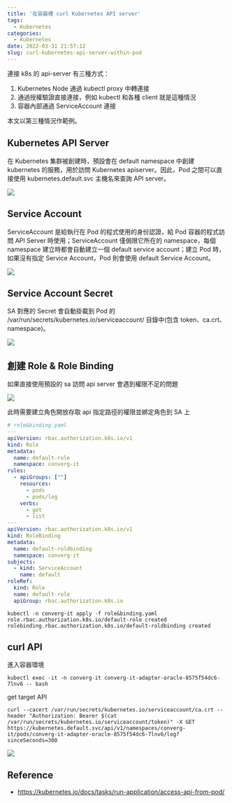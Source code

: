 ```yaml
---
title: '在容器裡 curl Kubernetes API server'
tags:
  - Kubernetes
categories:
  - Kubernetes
date: 2022-03-31 21:57:12
slug: curl-kubernetes-api-server-within-pod
---
```

連接 k8s 的 api-server 有三種方式：
1. Kubernetes Node 通過 kubectl proxy 中轉連接
2. 通過授權驗證直接連接，例如 kubectl 和各種 client 就是這種情況
3. 容器內部通過 ServiceAccount 連接

本文以第三種情況作範例。

<!--more-->

## Kubernetes API Server
在 Kubernetes 集群被創建時，預設會在 default namespace 中創建 kubernetes 的服務，用於訪問 Kubernetes apiserver。因此，Pod 之間可以直接使用 kubernetes.default.svc 主機名來查詢 API server。

![](https://imgur.com/DNlD28U.png)

## Service Account
ServiceAccount 是給執行在 Pod 的程式使用的身份認證，給 Pod 容器的程式訪問 API Server 時使用；ServiceAccount 僅侷限它所在的 namespace，每個 namespace 建立時都會自動建立一個 default service account；建立 Pod 時，如果沒有指定 Service Account，Pod 則會使用 default Service Account。

![](https://imgur.com/YPM8C0A.png)

## Service Account Secret
SA 對應的 Secret 會自動掛載到 Pod 的 /var/run/secrets/kubernetes.io/serviceaccount/ 目錄中(包含 token、ca.crt、namespace)。

![](https://imgur.com/cDSpKGI.png)

## 創建 Role & Role Binding
如果直接使用預設的 sa 訪問 api server 會遇到權限不足的問題

![](https://imgur.com/vyPzlfl.png)

此時需要建立角色開放存取 api 指定路徑的權限並綁定角色到 SA 上
```yaml
# role&binding.yaml
---
apiVersion: rbac.authorization.k8s.io/v1
kind: Role
metadata:
  name: default-role
  namespace: converg-it
rules:
  - apiGroups: [""]
    resources:
      - pods
      - pods/log
    verbs:
      - get
      - list
---
apiVersion: rbac.authorization.k8s.io/v1
kind: RoleBinding
metadata:
  name: default-roldbinding
  namespace: converg-it
subjects:
  - kind: ServiceAccount
    name: default
roleRef:
  kind: Role
  name: default-role
  apiGroup: rbac.authorization.k8s.io
```
```
kubectl -n converg-it apply -f role&binding.yaml
role.rbac.authorization.k8s.io/default-role created
rolebinding.rbac.authorization.k8s.io/default-roldbinding created
```

## curl API
進入容器環境
```
kubectl exec -it -n converg-it converg-it-adapter-oracle-8575f54dc6-7lnv6 -- bash
```
get target API
```
curl --cacert /var/run/secrets/kubernetes.io/serviceaccount/ca.crt --header "Authorization: Bearer $(cat /var/run/secrets/kubernetes.io/serviceaccount/token)" -X GET https://kubernetes.default.svc/api/v1/namespaces/converg-it/pods/converg-it-adapter-oracle-8575f54dc6-7lnv6/log?sinceSeconds=300
```

![](https://imgur.com/1aEtzgL.png)

## Reference
- https://kubernetes.io/docs/tasks/run-application/access-api-from-pod/